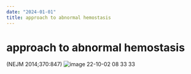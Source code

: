 ```yaml
---
date: "2024-01-01"
title: approach to abnormal hemostasis
---
```


# approach to abnormal hemostasis

 (NEJM 2014;370:847)
![image 22-10-02 08 33 33](https://i.imgur.com/ETMB71S.png)
